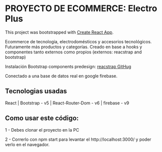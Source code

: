 # PROYECTO DE ECOMMERCE: Electro Plus

This project was bootstrapped with [Create React App](https://github.com/facebook/create-react-app).

Ecommerce de tecnologia, electrodomésticos y accesorios tecnológicos.
Futuramente más productos y categorías.
Creado en base a hooks y componentes tanto externos como propios (externos: reacstrap and bootstrap)

Instalación Bootstrap components predesign: [reacstrap GitHug](https://reactstrap.github.io/?path=/story/home-installation--page)

Conectado a una base de datos real en google firebase.


## Tecnologias usadas

React | Bootstrap - v5 | React-Router-Dom - v6  | firebase - v9


## Como usar este código:

1 - Debes clonar el proyecto en la PC

2 - Correrlo con npm start para levantar el http://localhost:3000/ y poder verlo en el navegador.
